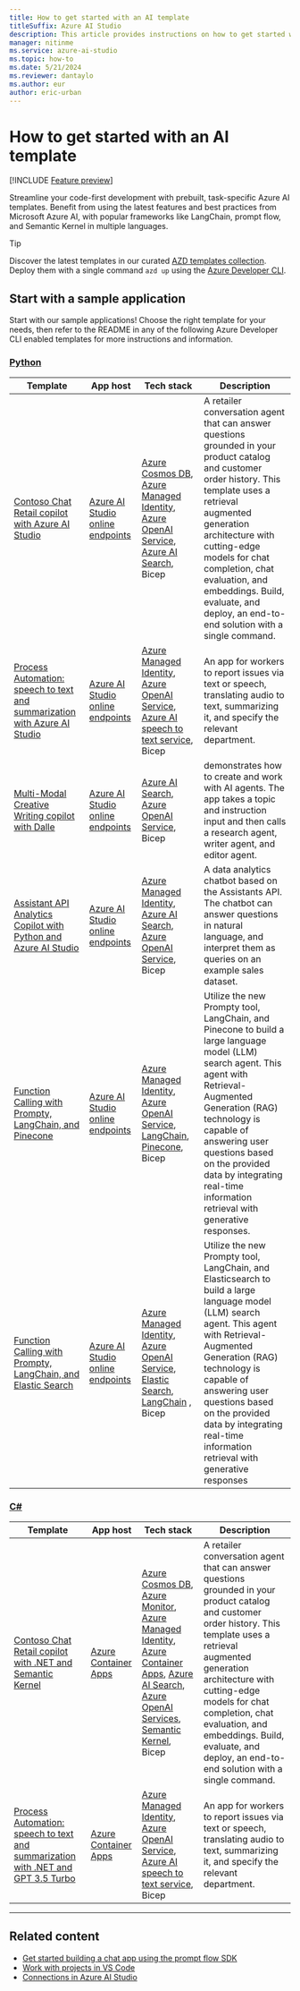 ```yaml
---
title: How to get started with an AI template
titleSuffix: Azure AI Studio
description: This article provides instructions on how to get started with an AI template.
manager: nitinme
ms.service: azure-ai-studio
ms.topic: how-to
ms.date: 5/21/2024
ms.reviewer: dantaylo
ms.author: eur
author: eric-urban
---
```


# How to get started with an AI template

[!INCLUDE [Feature preview](../../includes/feature-preview.md)]

Streamline your code-first development with prebuilt, task-specific Azure AI templates. Benefit from using the latest features and best practices from Microsoft Azure AI, with popular frameworks like LangChain, prompt flow, and Semantic Kernel in multiple languages.

> [!TIP]
> Discover the latest templates in our curated [AZD templates collection](https://aka.ms/azd-ai-templates). Deploy them with a single command ```azd up``` using the [Azure Developer CLI](/azure/developer/azure-developer-cli/). 

## Start with a sample application

Start with our sample applications! Choose the right template for your needs, then refer to the README in any of the following Azure Developer CLI enabled templates for more instructions and information.

### [Python](#tab/python)

| Template      | App host | Tech stack | Description |
| ----------- | ----------| ----------- | ------------|
| [Contoso Chat Retail copilot with Azure AI Studio](https://github.com/Azure-Samples/contoso-chat) | [Azure AI Studio online endpoints](../../../machine-learning/concept-endpoints-online.md) | [Azure Cosmos DB](../../../cosmos-db/index-overview.md), [Azure Managed Identity](/entra/identity/managed-identities-azure-resources/overview), [Azure OpenAI Service](../../../ai-services/openai/overview.md), [Azure AI Search](../../../search/search-what-is-azure-search.md), Bicep  | A retailer conversation agent that can answer questions grounded in your product catalog and customer order history. This template uses a retrieval augmented generation architecture with cutting-edge models for chat completion, chat evaluation, and embeddings. Build, evaluate, and deploy, an end-to-end solution with a single command. | 
| [Process Automation: speech to text and summarization with Azure AI Studio](https://github.com/Azure-Samples/summarization-openai-python-prompflow) | [Azure AI Studio online endpoints](../../../machine-learning/concept-endpoints-online.md) | [Azure Managed Identity](/entra/identity/managed-identities-azure-resources/overview), [Azure OpenAI Service](../../../ai-services/openai/overview.md), [Azure AI speech to text service](../../../ai-services/speech-service/index-speech-to-text.yml), Bicep  | An app for workers to report issues via text or speech, translating audio to text, summarizing it, and specify the relevant department. | 
| [Multi-Modal Creative Writing copilot with Dalle](https://github.com/Azure-Samples/agent-openai-python-prompty) | [Azure AI Studio online endpoints](../../../machine-learning/concept-endpoints-online.md) | [Azure AI Search](../../../search/search-what-is-azure-search.md), [Azure OpenAI Service](../../../ai-services/openai/overview.md), Bicep | demonstrates how to create and work with AI agents. The app takes a topic and instruction input and then calls a research agent, writer agent, and editor agent. |  
| [Assistant API Analytics Copilot with Python and Azure AI Studio](https://github.com/Azure-Samples/assistant-data-openai-python-promptflow) | [Azure AI Studio online endpoints](../../../machine-learning/concept-endpoints-online.md) |  [Azure Managed Identity](/entra/identity/managed-identities-azure-resources/overview), [Azure AI Search](../../../search/search-what-is-azure-search.md), [Azure OpenAI Service](../../../ai-services/openai/overview.md), Bicep| A data analytics chatbot based on the Assistants API. The chatbot can answer questions in natural language, and interpret them as queries on an example sales dataset. |
| [Function Calling with Prompty, LangChain, and Pinecone](https://github.com/Azure-Samples/agent-openai-python-prompty-langchain-pinecone) | [Azure AI Studio online endpoints](../../../machine-learning/concept-endpoints-online.md) | [Azure Managed Identity](/entra/identity/managed-identities-azure-resources/overview), [Azure OpenAI Service](../../../ai-services/openai/overview.md), [LangChain](https://python.langchain.com/v0.1/docs/get_started/introduction), [Pinecone](https://www.pinecone.io/), Bicep  | Utilize the new Prompty tool, LangChain, and Pinecone to build a large language model (LLM) search agent. This agent with Retrieval-Augmented Generation (RAG) technology is capable of answering user questions based on the provided data by integrating real-time information retrieval with generative responses. | 
| [Function Calling with Prompty, LangChain, and Elastic Search](https://github.com/Azure-Samples/agent-python-openai-prompty-langchain) | [Azure AI Studio online endpoints](../../../machine-learning/concept-endpoints-online.md) | [Azure Managed Identity](/entra/identity/managed-identities-azure-resources/overview), [Azure OpenAI Service](../../../ai-services/openai/overview.md), [Elastic Search](https://www.elastic.co/elasticsearch), [LangChain](https://python.langchain.com/v0.1/docs/get_started/introduction) , Bicep  | Utilize the new Prompty tool, LangChain, and Elasticsearch to build a large language model (LLM) search agent. This agent with Retrieval-Augmented Generation (RAG) technology is capable of answering user questions based on the provided data by integrating real-time information retrieval with generative responses |

### [C#](#tab/csharp)

| Template      | App host | Tech stack | Description |
| ----------- | ----------| ----------- | -------------- |
| [Contoso Chat Retail copilot with .NET and Semantic Kernel](https://github.com/Azure-Samples/contoso-chat-csharp-prompty) | [Azure Container Apps](../../../container-apps/overview.md) | [Azure Cosmos DB](../../../cosmos-db/index-overview.md), [Azure Monitor](../../../azure-monitor/overview.md), [Azure Managed Identity](/entra/identity/managed-identities-azure-resources/overview), [Azure Container Apps](../../../container-apps/overview.md), [Azure AI Search](../../../search/search-what-is-azure-search.md), [Azure OpenAI Services](../../../ai-services/openai/overview.md), [Semantic Kernel](/semantic-kernel/overview/?tabs=Csharp), Bicep | A retailer conversation agent that can answer questions grounded in your product catalog and customer order history. This template uses a retrieval augmented generation architecture with cutting-edge models for chat completion, chat evaluation, and embeddings. Build, evaluate, and deploy, an end-to-end solution with a single command. |
| [Process Automation: speech to text and summarization with .NET and GPT 3.5 Turbo](https://github.com/Azure-Samples/summarization-openai-csharp-prompty) | [Azure Container Apps](../../../container-apps/overview.md) | [Azure Managed Identity](/entra/identity/managed-identities-azure-resources/overview), [Azure OpenAI Service](../../../ai-services/openai/overview.md), [Azure AI speech to text service](../../../ai-services/speech-service/index-speech-to-text.yml), Bicep | An app for workers to report issues via text or speech, translating audio to text, summarizing it, and specify the relevant department. |

---


## Related content

- [Get started building a chat app using the prompt flow SDK](../../quickstarts/get-started-code.md)
- [Work with projects in VS Code](vscode.md)
- [Connections in Azure AI Studio](../../concepts/connections.md)
